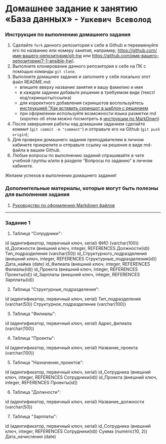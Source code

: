 # Домашнее задание к занятию «База данных» - `Ушкевич Всеволод`


### Инструкция по выполнению домашнего задания

   1. Сделайте `fork` данного репозитория к себе в Github и переименуйте его по названию или номеру занятия, например, https://github.com/имя-вашего-репозитория/git-hw или  https://github.com/имя-вашего-репозитория/7-1-ansible-hw).
   2. Выполните клонирование данного репозитория к себе на ПК с помощью команды `git clone`.
   3. Выполните домашнее задание и заполните у себя локально этот файл README.md:
      - впишите вверху название занятия и вашу фамилию и имя
      - в каждом задании добавьте решение в требуемом виде (текст/код/скриншоты/ссылка)
      - для корректного добавления скриншотов воспользуйтесь [инструкцией "Как вставить скриншот в шаблон с решением](https://github.com/netology-code/sys-pattern-homework/blob/main/screen-instruction.md)
      - при оформлении используйте возможности языка разметки md (коротко об этом можно посмотреть в [инструкции  по MarkDown](https://github.com/netology-code/sys-pattern-homework/blob/main/md-instruction.md))
   4. После завершения работы над домашним заданием сделайте коммит (`git commit -m "comment"`) и отправьте его на Github (`git push origin`);
   5. Для проверки домашнего задания преподавателем в личном кабинете прикрепите и отправьте ссылку на решение в виде md-файла в вашем Github.
   6. Любые вопросы по выполнению заданий спрашивайте в чате учебной группы и/или в разделе “Вопросы по заданию” в личном кабинете.

Желаем успехов в выполнении домашнего задания!

### Дополнительные материалы, которые могут быть полезны для выполнения задания

1. [Руководство по оформлению Markdown файлов](https://gist.github.com/Jekins/2bf2d0638163f1294637#Code)

---

### Задание 1

1. Таблица "Сотрудники":

id (идентификатор, первичный ключ, serial)
ФИО (varchar(100))
id_Должности (внешний ключ, integer, REFERENCES Должности(id))
Тип_подразделения (varchar(50))
id_Структурного_подразделения (внешний ключ, integer, REFERENCES Структурные_подразделения(id))
Дата_найма (date)
id_Филиала (внешний ключ, integer, REFERENCES Филиалы(id))
id_Проекта (внешний ключ, integer, REFERENCES Проекты(id))
id_Зарплаты (внешний ключ, integer, REFERENCES Зарплаты(id))

2. Таблица "Структурные_подразделения":

id (идентификатор, первичный ключ, serial)
Тип_подразделения (varchar(50))
Структурное_подразделение (varchar(100))

3. Таблица "Филиалы":

id (идентификатор, первичный ключ, serial)
Адрес_филиала (varchar(100))

4. Таблица "Проекты":

id (идентификатор, первичный ключ, serial)
Название_проекта (varchar(100))

5. Таблица "Назначения_проектов":

id (идентификатор, первичный ключ, serial)
id_Сотрудника (внешний ключ, integer, REFERENCES Сотрудники(id))
id_Проекта (внешний ключ, integer, REFERENCES Проекты(id))

6. Таблица "Должности":

id (идентификатор, первичный ключ, serial)
Название_должности (varchar(50))

7. Таблица "Зарплаты":

id (идентификатор, первичный ключ, serial)
id_Сотрудника (внешний ключ, integer, REFERENCES Сотрудники(id))
Сумма (numeric(10, 2))
Дата_начисления (date)
